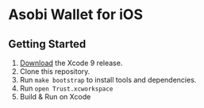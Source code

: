 # Asobi Wallet for iOS

## Getting Started

1. [Download](https://developer.apple.com/xcode/download/) the Xcode 9 release.
1. Clone this repository.
1. Run `make bootstrap` to install tools and dependencies.
1. Run `open Trust.xcworkspace`
1. Build & Run on Xcode

